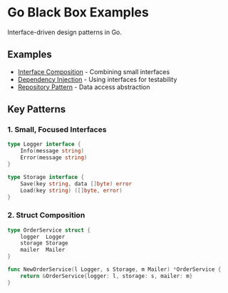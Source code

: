 # Go Black Box Examples

Interface-driven design patterns in Go.

## Examples

- [Interface Composition](interface-composition/) - Combining small interfaces
- [Dependency Injection](dependency-injection/) - Using interfaces for testability
- [Repository Pattern](repository-pattern/) - Data access abstraction

## Key Patterns

### 1. Small, Focused Interfaces

```go
type Logger interface {
    Info(message string)
    Error(message string)
}

type Storage interface {
    Save(key string, data []byte) error
    Load(key string) ([]byte, error)
}
```

### 2. Struct Composition

```go
type OrderService struct {
    logger  Logger
    storage Storage
    mailer  Mailer
}

func NewOrderService(l Logger, s Storage, m Mailer) *OrderService {
    return &OrderService{logger: l, storage: s, mailer: m}
}
```
